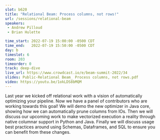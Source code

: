 ```yaml
---
slot: b620
title: "Relational Beam: Process columns, not rows!"
url: /sessions/relational-beam
speakers:
 - Andrew Pilloud
 - Brian Hulette

time_start: 2022-07-19 15:00:00 -0500 CDT
time_end:   2022-07-19 15:50:00 -0500 CDT
day: b
timeslot: 6
room: 203
timeorder: 0
track: deep-dive
live_url: https://www.crowdcast.io/e/beam-summit-2022/34
slides: Public-Relational Beam_ Process columns, not rows.pdf
video: https://youtu.be/1okLDS8bMQM
---
```


Last year we kicked off relational work with a vision of automatically optimizing your pipeline. Now we have a panel of contributors who are working towards this goal! We will demo the new optimizer in Java core, showing how we can automatically prune columns from IOs. Then we will discuss our upcoming work to make vectorized execution a reality through native columnar support in Python and Java. Finally we will discuss usage best practices around using Schemas, Dataframes, and SQL to ensure you can benefit from these changes.